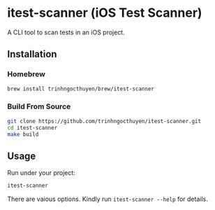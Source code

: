 # itest-scanner (iOS Test Scanner)

A CLI tool to scan tests in an iOS project.

## Installation

### Homebrew
```sh
brew install trinhngocthuyen/brew/itest-scanner
```

### Build From Source

```sh
git clone https://github.com/trinhngocthuyen/itest-scanner.git
cd itest-scanner
make build
```

## Usage

Run under your project:
```sh
itest-scanner
```

There are vaious options. Kindly run `itest-scanner --help` for details.
